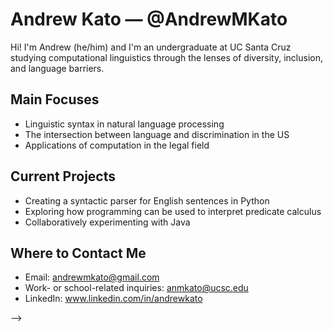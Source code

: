 # Andrew Kato — @AndrewMKato

Hi! I'm Andrew (he/him) and I'm an undergraduate at UC Santa Cruz studying computational linguistics through the lenses of diversity, inclusion, and language barriers.

## Main Focuses

- Linguistic syntax in natural language processing
- The intersection between language and discrimination in the US
- Applications of computation in the legal field

## Current Projects

- Creating a syntactic parser for English sentences in Python
- Exploring how programming can be used to interpret predicate calculus 
- Collaboratively experimenting with Java

## Where to Contact Me

- Email: andrewmkato@gmail.com
- Work- or school-related inquiries: anmkato@ucsc.edu
- LinkedIn: www.linkedin.com/in/andrewkato

-->
